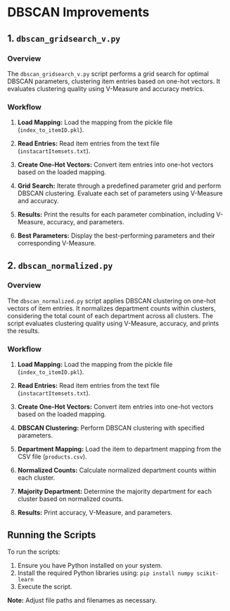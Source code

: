 # DBSCAN Improvements

## 1. `dbscan_gridsearch_v.py`

### Overview

The `dbscan_gridsearch_v.py` script performs a grid search for optimal DBSCAN parameters, clustering item entries based on one-hot vectors. It evaluates clustering quality using V-Measure and accuracy metrics.

### Workflow

1. **Load Mapping:** Load the mapping from the pickle file (`index_to_itemID.pkl`).

2. **Read Entries:** Read item entries from the text file (`instacartItemsets.txt`).

3. **Create One-Hot Vectors:** Convert item entries into one-hot vectors based on the loaded mapping.

4. **Grid Search:** Iterate through a predefined parameter grid and perform DBSCAN clustering. Evaluate each set of parameters using V-Measure and accuracy.

5. **Results:** Print the results for each parameter combination, including V-Measure, accuracy, and parameters.

6. **Best Parameters:** Display the best-performing parameters and their corresponding V-Measure.

## 2. `dbscan_normalized.py`

### Overview

The `dbscan_normalized.py` script applies DBSCAN clustering on one-hot vectors of item entries. It normalizes department counts within clusters, considering the total count of each department across all clusters. The script evaluates clustering quality using V-Measure, accuracy, and prints the results.

### Workflow

1. **Load Mapping:** Load the mapping from the pickle file (`index_to_itemID.pkl`).

2. **Read Entries:** Read item entries from the text file (`instacartItemsets.txt`).

3. **Create One-Hot Vectors:** Convert item entries into one-hot vectors based on the loaded mapping.

4. **DBSCAN Clustering:** Perform DBSCAN clustering with specified parameters.

5. **Department Mapping:** Load the item to department mapping from the CSV file (`products.csv`).

6. **Normalized Counts:** Calculate normalized department counts within each cluster.

7. **Majority Department:** Determine the majority department for each cluster based on normalized counts.

8. **Results:** Print accuracy, V-Measure, and parameters.

## Running the Scripts

To run the scripts:

1. Ensure you have Python installed on your system.
2. Install the required Python libraries using: `pip install numpy scikit-learn`
3. Execute the script.

**Note:** Adjust file paths and filenames as necessary.